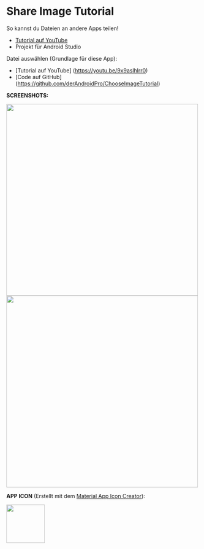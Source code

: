 # Share Image Tutorial
So kannst du Dateien an andere Apps teilen!

- [Tutorial auf YouTube](http://youtu.be/iu3fNFhjUlA)
- Projekt für Android Studio


Datei auswählen (Grundlage für diese App): 
- [Tutorial auf YouTube] (https://youtu.be/9x9aslhlrr0)
- [Code auf GitHub] (https://github.com/derAndroidPro/ChooseImageTutorial)

<b>SCREENSHOTS:</b>

<img src="https://github.com/derAndroidPro/ShareImageTutorial/blob/master/device-2015-08-01-153708.png" height="500px"/>
<img src="https://github.com/derAndroidPro/ShareImageTutorial/blob/master/device-2015-08-01-153645.png" height="500px"/>

<b>APP ICON</b> (Erstellt mit dem [Material App Icon Creator](http://romannurik.github.io/AndroidAssetStudio/icons-launcher.html)):

<img src="https://github.com/derAndroidPro/ShareImageTutorial/blob/master/app/src/main/res/mipmap-xxxhdpi/ic_launcher.png" height="100px"/>
